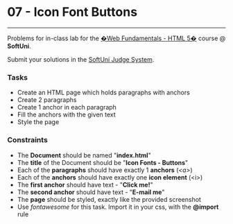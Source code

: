 # 07 - Icon Font Buttons
------
Problems for in-class lab for the [�Web Fundamentals - HTML 5�](https://softuni.bg/trainings/2265/web-fundamentals-html5-january-2019/) course @ **SoftUni**.

Submit your solutions in the [SoftUni Judge System](https://judge.softuni.bg/Contests/1234/CSS-Typography).

### Tasks
 * Create an HTML page which holds paragraphs with anchors
 * Create 2 paragraphs
 * Create 1 anchor in each paragraph
 * Fill the anchors with the given text
 * Style the page

### Constraints
 * The **Document** should be named "**index.html**"
 * The **title** of the Document should be "**Icon Fonts - Buttons**"
 * Each of the **paragraphs** should have exactly 1 **anchors** (_&lt;a&gt;_)
 * Each of the **anchors** should have exactly one **icon element** (&lt;i&gt;)
 * The **first anchor** should have text - "**Click me!**"
 * The **second anchor** should have text - "**E-mail me**"
 * The **page** should be styled, exactly like the provided screenshot
 * Use _fontawesome_ for this task. Import it in your css, with the **@import** rule